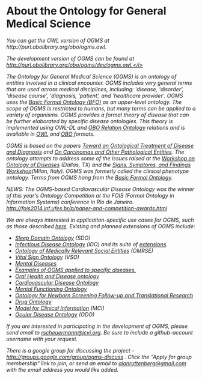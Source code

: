 <h1>About the Ontology for General Medical Science</h1>
<i>You can get the OWL version of OGMS at http://purl.obolibrary.org/obo/ogms.owl.</i>

<i>The development version of OGMS can be found at http://purl.obolibrary.org/obo/ogms/dev/ogms.owl.</i>

The Ontology for General Medical Science (OGMS) is an ontology of entities involved in a clinical encounter.  OGMS includes very general terms that are used across medical disciplines, including: 'disease, 'disorder', 'disease course', 'diagnosis, 'patient', and 'healthcare provider'.  OGMS uses the <a href="http://www.ifomis.org/bfo/">Basic Formal Ontology (BFO)</a> as an upper-level ontology. The scope of OGMS is restricted to humans, but many terms can be applied to a variety of organisms.  OGMS provides a formal theory of disease that can be further elaborated by specific disease ontologies.  This theory is implemented using OWL-DL and <a href="http://obofoundry.org/ro/">OBO Relation Ontology</a> relations and is available in <a href="http://www.w3.org/TR/owl-features/">OWL</a> and <a href="http://www.geneontology.org/GO.format.obo-1_2.shtml">OBO</a> formats.

OGMS is based on the papers <a href="http://ontology.buffalo.edu/medo/Disease_and_Diagnosis.pdf">Toward an Ontological Treatment of Disease and Diagnosis</a> and <a href="http://ontology.buffalo.edu/bio/ISMB/ISMB_Bio-ontologies.pdf">On Carcinomas and Other Pathological Entities</a>. The ontology attempts to address some of the issues raised at the <a href="http://bioontology.org/wiki/index.php/Workshop_on_Ontology_of_Diseases">Workshop on Ontology of Diseases</a> (Dallas, TX) and the <a href="http://bimib.disco.unimib.it/index.php/SSFW09">Signs, Symptoms, and Findings Workshop</a>(Milan, Italy). OGMS was formerly called the clinical phenotype ontology. Terms from OGMS hang from the <a href="http://www.ifomis.org/bfo">Basic Formal Ontology</a>.

*NEWS*:
The OGMS-based Cardiovascular Disease Ontology was the winner of this year's Ontology Competition at the FOIS (Formal Ontology in Information Systems) conference in Rio de Janeiro. 
http://fois2014.inf.ufes.br/p/paper-and-competition-awards.html


We are always interested in application-specific use cases for OGMS, such as those described <a href="http://www.buffalo.edu/~ag33/OGMSApplied.ppt">here</a>.  Existing and planned extensions of OGMS include:
  * <a href="http://datahub.io/dataset/bioportal-sdo">Sleep Domain Ontology</a> (SDO)
  * <a href="http://infectiousdiseaseontology.org/Home.html">Infectious Disease Ontology</a> (IDO) and its suite of <a href="http://infectiousdiseaseontology.org/page/Extensions">extensions</a>.
  * <a href="http://code.google.com/p/omrse/">Ontology of Medically Relevant Social Entities</a> (OMRSE)
  * <a href="http://code.google.com/p/vital-sign-ontology/">Vital Sign Ontology</a> (VSO)
  * <a href="http://ontology.buffalo.edu/psychiatry/JBSCeustersSmith2010.pdf">Mental Diseases</a>
  * <a href="http://ontology.buffalo.edu/smith/ppt/OGMS/OGMS_Applied.ppt">Examples of OGMS applied to specific diseases.</a>
  * <a href="http://code.google.com/p/ohd-ontology">Oral Health and Disease ontology</a>
  * <a href="http://code.google.com/p/cvdo/">Cardiovascular Disease Ontology</a>
  * <a href="http://code.google.com/p/mental-functioning-ontology/">Mental Functioning Ontology</a>
  * <a href="http://code.google.com/p/onstr/">Ontology for Newborn Screening Follow-up and Translational Research</a>  
  * <a href="http://www.unbsj.ca/sase/csas/data/ws/icbo2013/papers/research/icbo2013_submission_40.pdf">Drug Ontology</a> 
  * <a href="http://www.unbsj.ca/sase/csas/data/ws/icbo2013/papers/ec/icbo2013_submission_56.pdf">Model for Clinical Information</a> (MCI)
  * <a href="http://www.unbsj.ca/sase/csas/data/ws/icbo2013/papers/posters/icbo2013_submission_67.pdf">Ocular Disease Ontology</a> (ODO)

If you are interested in participating in the development of OGMS, please send email to rscheuermann@jcvi.org.  Be sure to include a github-account username with your request.

There is a google group for discussing the project - http://groups.google.com/group/ogms-discuss . Click the "Apply for group membership" link to join, or send an email to alanruttenberg@gmail.com with the email address you would like added.

